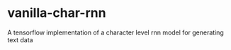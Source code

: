 # vanilla-char-rnn
A tensorflow implementation of a character level rnn model for generating text data
